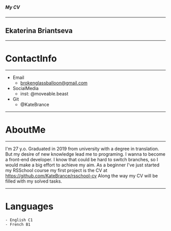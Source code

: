 ##### My CV
**********
## Ekaterina Briantseva
------
# ContactInfo
------
* Email
     - brokenglassballoon@gmail.com
* SocialMedia
    - inst: @moveable.beast
* Git
    - @KateBrance
 -----
# AboutMe
-------
I'm 27 y.o. Graduated in 2019 from university with a degree in translation. But my desire of new knowledge lead me to programing. I wanna to become a front-end developer. 
I know that could be hard to switch branches, so I would make a big effort to achieve my aim.
As a beginner I've just started my RSSchool course my first project is the CV at https://github.com/KateBrance/rsschool-cv
Along the way my CV will be filled with my solved tasks.

-----
# Languages
    - English C1
    - French B1
